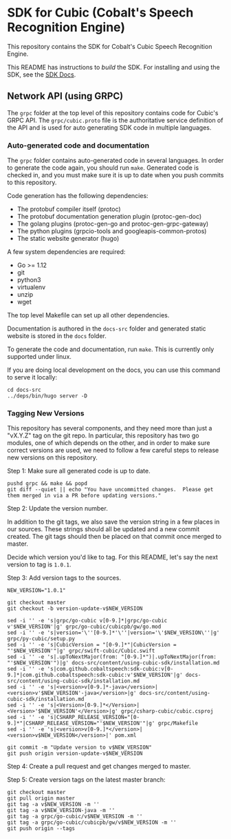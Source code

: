 # SDK for Cubic (Cobalt's Speech Recognition Engine)

This repository contains the SDK for Cobalt's Cubic Speech Recognition Engine.

This README has instructions to _build_ the SDK.  For installing and using the
SDK, see the [SDK Docs](https://cobaltspeech.github.io/sdk-cubic).

## Network API (using GRPC)

The `grpc` folder at the top level of this repository contains code for Cubic's
GRPC API.  The `grpc/cubic.proto` file is the authoritative service definition of
the API and is used for auto generating SDK code in multiple languages.

### Auto-generated code and documentation

The `grpc` folder contains auto-generated code in several languages.  In order
to generate the code again, you should run `make`.  Generated code is checked
in, and you must make sure it is up to date when you push commits to this
repository.

Code generation has the following dependencies:
  - The protobuf compiler itself (protoc)
  - The protobuf documentation generation plugin (protoc-gen-doc)
  - The golang plugins (protoc-gen-go and protoc-gen-grpc-gateway)
  - The python plugins (grpcio-tools and googleapis-common-protos)
  - The static website generator (hugo)

A few system dependencies are required:
  - Go >= 1.12
  - git
  - python3
  - virtualenv
  - unzip
  - wget

The top level Makefile can set up all other dependencies.

Documentation is authored in the `docs-src` folder and generated static website
is stored in the `docs` folder.

To generate the code and documentation, run `make`.  This is currently only
supported under linux.

If you are doing local development on the docs, you can use this command to
serve it locally:

```
cd docs-src
../deps/bin/hugo server -D
```

### Tagging New Versions

This repository has several components, and they need more than just a "vX.Y.Z"
tag on the git repo.  In particular, this repository has two go modules, one of
which depends on the other, and in order to make sure correct versions are used,
we need to follow a few careful steps to release new versions on this
repository.

Step 1: Make sure all generated code is up to date.

```
pushd grpc && make && popd
git diff --quiet || echo "You have uncommitted changes.  Please get them merged in via a PR before updating versions."
```

Step 2: Update the version number.

In addition to the git tags, we also save the version string in a few places in
our sources.  These strings should all be updated and a new commit created.  The
git tags should then be placed on that commit once merged to master.

Decide which version you'd like to tag. For this README, let's say the next
version to tag is `1.0.1`.

Step 3: Add version tags to the sources.

```
NEW_VERSION="1.0.1"

git checkout master
git checkout -b version-update-v$NEW_VERSION

sed -i '' -e 's|grpc/go-cubic v[0-9.]*|grpc/go-cubic v'$NEW_VERSION'|g' grpc/go-cubic/cubicpb/gw/go.mod
sed -i '' -e 's|version='\''[0-9.]*'\''|version='\'$NEW_VERSION\''|g' grpc/py-cubic/setup.py
sed -i '' -e 's|CubicVersion = "[0-9.]*"|CubicVersion = "'$NEW_VERSION'"|g' grpc/swift-cubic/Cubic.swift
sed -i '' -e 's|.upToNextMajor(from: "[0-9.]*")|.upToNextMajor(from: "'$NEW_VERSION'")|g' docs-src/content/using-cubic-sdk/installation.md
sed -i '' -e 's|com.github.cobaltspeech:sdk-cubic:v[0-9.]*|com.github.cobaltspeech:sdk-cubic:v'$NEW_VERSION'|g' docs-src/content/using-cubic-sdk/installation.md
sed -i '' -e 's|<version>v[0-9.]*-java</version>|<version>v'$NEW_VERSION'-java</version>|g' docs-src/content/using-cubic-sdk/installation.md
sed -i '' -e 's|<Version>[0-9.]*</Version>|<Version>'$NEW_VERSION'</Version>|g' grpc/csharp-cubic/cubic.csproj
sed -i '' -e 's|CSHARP_RELEASE_VERSION="[0-9.]*"|CSHARP_RELEASE_VERSION="'$NEW_VERSION'"|g' grpc/Makefile
sed -i '' -e 's|<version>v[0-9.]*</version>|<version>v$NEW_VERSION</version>|' pom.xml

git commit -m "Update version to v$NEW_VERSION"
git push origin version-update-v$NEW_VERSION
```

Step 4: Create a pull request and get changes merged to master.

Step 5: Create version tags on the latest master branch:

```
git checkout master
git pull origin master
git tag -a v$NEW_VERSION -m ''
git tag -a v$NEW_VERSION-java -m ''
git tag -a grpc/go-cubic/v$NEW_VERSION -m ''
git tag -a grpc/go-cubic/cubicpb/gw/v$NEW_VERSION -m ''
git push origin --tags
```

